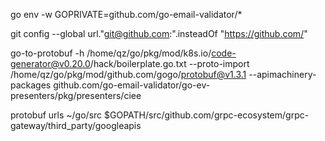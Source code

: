 go env -w GOPRIVATE=github.com/go-email-validator/*

git config --global url."git@github.com:".insteadOf "https://github.com/"

go-to-protobuf -h /home/qz/go/pkg/mod/k8s.io/code-generator@v0.20.0/hack/boilerplate.go.txt --proto-import /home/qz/go/pkg/mod/github.com/gogo/protobuf@v1.3.1 --apimachinery-packages github.com/go-email-validator/go-ev-presenters/pkg/presenters/ciee

protobuf urls
~/go/src
$GOPATH/src/github.com/grpc-ecosystem/grpc-gateway/third_party/googleapis